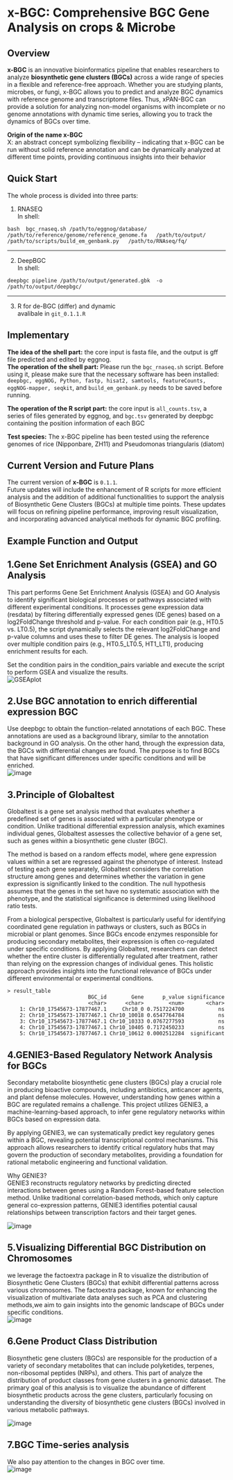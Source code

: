 # x-BGC: Comprehensive BGC Gene Analysis on crops & Microbe

## Overview  
**x-BGC** is an innovative bioinformatics pipeline that enables researchers to analyze **biosynthetic gene clusters (BGCs)** across a wide range of species in a flexible and reference-free approach. Whether you are studying plants, microbes, or fungi, x-BGC allows you to predict and analyze BGC dynamics with reference genome and transcriptome files. Thus, xPAN-BGC can provide a solution for analyzing non-model organisms with incomplete or no genome annotations with dynamic time series, allowing you to track the dynamics of BGCs over time.  

**Origin of the name x-BGC**  
X: an abstract concept symbolizing flexibility – indicating that x-BGC can be run without solid reference annotation and can be dynamically analyzed at different time points, providing continuous insights into their behavior  


## Quick Start  
The whole process is divided into three parts:  

1. RNASEQ   
In shell:  
```
bash  bgc_rnaseq.sh /path/to/eggnog/database/   /path/to/reference/genome/reference_genome.fa   /path/to/output/   /path/to/scripts/build_em_genbank.py   /path/to/RNAseq/fq/  
```
----

2. DeepBGC  
In shell:    
```
deepbgc pipeline /path/to/output/generated.gbk  -o /path/to/output/deepbgc/
```
---

3. R for de-BGC (differ) and dynamic  
avalibale in `git_0.1.1.R`  

## Implementary
**The idea of ​​the shell part:** the core input is fasta file, and the output is gff file predicted and edited by eggnog.  
**The operation of the shell part:** Please run the `bgc_rnaseq.sh` script. Before using it, please make sure that the necessary software has been installed: `deepbgc, eggNOG, Python, fastp, hisat2, samtools, featureCounts, eggNOG-mapper, seqkit`, and `build_em_genbank.py` needs to be saved before running.  

**The operation of the R script part:** the core input is `all_counts.tsv`, a series of files generated by eggnog, and `bgc.tsv` generated by deepbgc containing the position information of each BGC  

**Test species:** The x-BGC pipeline has been tested using the reference genomes of rice (Nipponbare, ZH11) and Pseudomonas triangularis (diatom)


## Current Version and Future Plans  
The current version of **x-BGC** is `0.1.1`.  
Future updates will include the enhancement of R scripts for more efficient analysis and the addition of additional functionalities to support the analysis of Biosynthetic Gene Clusters (BGCs) at multiple time points. These updates will focus on refining pipeline performance, improving result visualization, and incorporating advanced analytical methods for dynamic BGC profiling.  


## Example Function and Output  
## 1.Gene Set Enrichment Analysis (GSEA)  and GO Analysis  
This part performs Gene Set Enrichment Analysis (GSEA)  and GO Analysis to identify significant biological processes or pathways associated with different experimental conditions. It processes gene expression data (resdata) by filtering differentially expressed genes (DE genes) based on a log2FoldChange threshold and p-value. For each condition pair (e.g., HT0.5 vs. LT0.5), the script dynamically selects the relevant log2FoldChange and p-value columns and uses these to filter DE genes. The analysis is looped over multiple condition pairs (e.g., HT0.5_LT0.5, HT1_LT1), producing enrichment results for each.  

Set the condition pairs in the condition_pairs variable and execute the script to perform GSEA and visualize the results.   
![GSEAplot](https://github.com/user-attachments/assets/f766f5da-8d79-4c69-8a3c-7918a6d2740e)



## 2.Use BGC annotation to enrich differential expression BGC  
Use deepbgc to obtain the function-related annotations of each BGC. These annotations are used as a background library, similar to the annotation background in GO analysis. On the other hand, through the expression data, the BGCs with differential changes are found. The purpose is to find BGCs that have significant differences under specific conditions and will be enriched.  
![image](https://github.com/user-attachments/assets/0385c23a-c8fe-48b0-8fd1-7a72a528c78d)



## 3.Principle of Globaltest  
Globaltest is a gene set analysis method that evaluates whether a predefined set of genes is associated with a particular phenotype or condition. Unlike traditional differential expression analysis, which examines individual genes, Globaltest assesses the collective behavior of a gene set, such as genes within a biosynthetic gene cluster (BGC).  

The method is based on a random effects model, where gene expression values within a set are regressed against the phenotype of interest. Instead of testing each gene separately, Globaltest considers the correlation structure among genes and determines whether the variation in gene expression is significantly linked to the condition. The null hypothesis assumes that the genes in the set have no systematic association with the phenotype, and the statistical significance is determined using likelihood ratio tests.  

From a biological perspective, Globaltest is particularly useful for identifying coordinated gene regulation in pathways or clusters, such as BGCs in microbial or plant genomes. Since BGCs encode enzymes responsible for producing secondary metabolites, their expression is often co-regulated under specific conditions. By applying Globaltest, researchers can detect whether the entire cluster is differentially regulated after treatment, rather than relying on the expression changes of individual genes. This holistic approach provides insights into the functional relevance of BGCs under different environmental or experimental conditions.  


```
> result_table
                          BGC_id        Gene      p_value significance
                          <char>      <char>        <num>       <char>
    1: Chr10_17545673-17877467.1     Chr10_0 0.7517224700           ns
    2: Chr10_17545673-17877467.1 Chr10_10018 0.6547764784           ns
    3: Chr10_17545673-17877467.1 Chr10_10333 0.0767277593           ns
    4: Chr10_17545673-17877467.1 Chr10_10405 0.7172450233           ns
    5: Chr10_17545673-17877467.1 Chr10_10612 0.0002512284  significant
```


## 4.GENIE3-Based Regulatory Network Analysis for BGCs  
Secondary metabolite biosynthetic gene clusters (BGCs) play a crucial role in producing bioactive compounds, including antibiotics, anticancer agents, and plant defense molecules. However, understanding how genes within a BGC are regulated remains a challenge. This project utilizes GENIE3, a machine-learning-based approach, to infer gene regulatory networks within BGCs based on expression data.  

By applying GENIE3, we can systematically predict key regulatory genes within a BGC, revealing potential transcriptional control mechanisms. This approach allows researchers to identify critical regulatory hubs that may govern the production of secondary metabolites, providing a foundation for rational metabolic engineering and functional validation.  

Why GENIE3?  
GENIE3 reconstructs regulatory networks by predicting directed interactions between genes using a Random Forest-based feature selection method. Unlike traditional correlation-based methods, which only capture general co-expression patterns, GENIE3 identifies potential causal relationships between transcription factors and their target genes.  

![image](https://github.com/user-attachments/assets/2c328bb3-5814-46bc-92e1-7b664cabcce2)


## 5.Visualizing Differential BGC Distribution on Chromosomes  
we leverage the factoextra package in R to visualize the distribution of Biosynthetic Gene Clusters (BGCs) that exhibit differential patterns across various chromosomes. The factoextra package, known for enhancing the visualization of multivariate data analyses such as PCA and clustering methods,we aim to gain insights into the genomic landscape of BGCs under specific conditions.  
![image](https://github.com/user-attachments/assets/7bbbc8ba-2378-484e-94dd-429413fd3943)



## 6.Gene Product Class Distribution  
Biosynthetic gene clusters (BGCs) are responsible for the production of a variety of secondary metabolites that can include polyketides, terpenes, non-ribosomal peptides (NRPs), and others. This part of analyze the distribution of product classes from gene clusters in a genomic dataset. The primary goal of this analysis is to visualize the abundance of different biosynthetic products across the gene clusters, particularly focusing on understanding the diversity of biosynthetic gene clusters (BGCs) involved in various metabolic pathways.  


![image](https://github.com/user-attachments/assets/80e4c48f-a0f6-4a56-8833-0035b784cc8f)

## 7.BGC Time-series analysis  
We also pay attention to the changes in BGC over time.  
![image](https://github.com/user-attachments/assets/3a267266-2f56-406b-a60a-f2066f2e9319)





